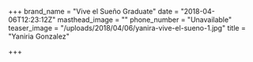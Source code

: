 +++
brand_name = "Vive el Sueño Graduate"
date = "2018-04-06T12:23:12Z"
masthead_image = ""
phone_number = "Unavailable"
teaser_image = "/uploads/2018/04/06/yanira-vive-el-sueno-1.jpg"
title = "Yaniria Gonzalez"

+++
